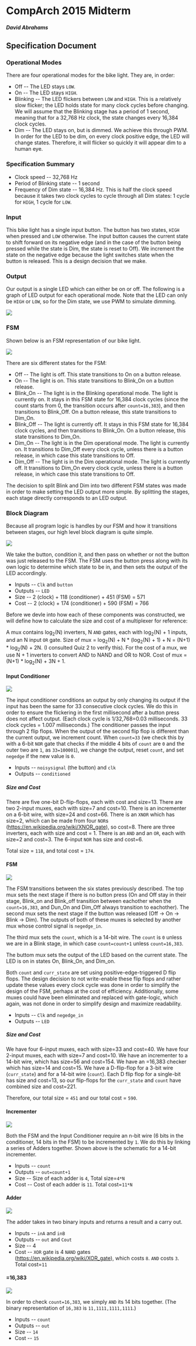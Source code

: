 # CompArch 2015 Midterm
##### David Abrahams

## Specification Document

### Operational Modes

There are four operational modes for the bike light. They are, in order:

* Off -- The LED stays `LOW`.
* On -- The LED stays `HIGH`.
* Blinking -- The LED flickers between `LOW` and `HIGH`. This is a relatively slow flicker; the LED holds state for many clock cycles before changing. We will assume that the Blinking stage has a period of 1 second, meaning that for a 32,768 Hz clock, the state changes every 16,384 clock cycles.
* Dim -- The LED stays on, but is dimmed. We achieve this through PWM. In order for the LED to be dim, on every clock positive edge, the LED will change states. Therefore, it will flicker so quickly it will appear dim to a human eye.

### Specification Summary

* Clock speed -- 32,768 Hz
* Period of Blinking state -- 1 second
* Frequency of Dim state -- 16,384 Hz. This is half the clock speed because it takes two clock cycles to cycle through all Dim states: 1 cycle for `HIGH`, 1 cycle for `LOW`.

### Input

This bike light has a single input button. The button has two states, `HIGH` when pressed and `LOW` otherwise. The input button causes the current state to shift forward on its negative edge (and in the case of the button being pressed while the state is Dim, the state is reset to Off). We increment the state on the negative edge because the light switches state when the button is released. This is a design decision that we make.

### Output

Our output is a single LED which can either be on or off. The following is a graph of LED output for each operational mode. Note that the LED can only be `HIGH` or `LOW`, so for the Dim state, we use PWM to simulate dimming.

![](images/led_states.jpg)

### FSM

Shown below is an FSM representation of our bike light.

![](images/fsm.jpg)

There are six different states for the FSM:

* Off -- The light is off. This state transitions to On on a button release.
* On -- The light is on. This state transitions to Blink_On on a button release.
* Blink_On -- The light is in the Blinking operational mode. The light is currently on. It stays in this FSM state for 16,384 clock cycles (since the count starts from 0, the transition occurs after `count=16,383`), and then transitions to Blink_Off. On a button release, this state transitions to Dim_On.
* Blink_Off -- The light is currently off. It stays in this FSM state for 16,384 clock cycles, and then transitions to Blink_On. On a button release, this state transitions to Dim_On.
* Dim_On -- The light is in the Dim operational mode. The light is currently on. It transitions to Dim_Off every clock cycle, unless there is a button release, in which case this state transitions to Off.
* Dim_Off -- The light is in the Dim operational mode. The light is currently off. It transitions to Dim_On every clock cycle, unless there is a button release, in which case this state transitions to Off.

The decision to split Blink and Dim into two different FSM states was made in order to make setting the LED output more simple. By splitting the stages, each stage directly corresponds to an LED output.

### Block Diagram

Because all program logic is handles by our FSM and how it transitions between stages, our high level block diagram is quite simple.

![](images/simple_block.jpg)

We take the button, condition it, and then pass on whether or not the button was just released to the FSM. The FSM uses the button press along with its own logic to determine which state to be in, and then sets the output of the LED accordingly.

* Inputs -- `Clk` and `button`
* Outputs -- `LED`
* Size -- 2 (clock) + 118 (conditioner) + 451 (FSM) = 571
* Cost -- 2 (clock) + 174 (conditioner) + 590 (FSM) = 766

Before we devle into how each of these components was constructed, we will define how to calculate the size and cost of a multiplexer for reference:

A mux contains log<sub>2</sub>(N) inverters, N `AND` gates, each with log<sub>2</sub>(N) + 1 inputs, and an N input `OR` gate. Size of mux = log<sub>2</sub>(N) + N * (log<sub>2</sub>(N) + 1) + N = (N+1) * log<sub>2</sub>(N) + 2N. (I consulted Quiz 2 to verify this). For the cost of a mux, we use N + 1 inverters to convert AND to NAND and OR to NOR. Cost of mux = (N+1) * log<sub>2</sub>(N) + 3N + 1.

#### Input Conditioner

![](images/conditioner.jpg)

The input conditioner conditions an output by only changing its output if the input has been the same for 33 consecutive clock cycles. We do this in order to ensure the flickering in the first millisecond after a button press does not affect output. (Each clock cycle is 1/32,768=0.03 milliseconds. 33 clock cycles = 1.007 milliseconds.) The conditioner passes the input through 2 flip flops. When the output of the second flip flop is different than the current output, we increment count. When `count=33` (we check this by with a 6-bit `NOR` gate that checks if the middle 4 bits of `count` are `0` and the outer two are `1`, as `33=100001`), we change the output, reset `count`, and set `negedge` if the new value is `0`.

* Inputs -- `noisysignal` (the button) and `clk`
* Outputs -- `conditioned`

##### Size and Cost

There are five one-bit D-flip-flops, each with cost and size=13. There are two 2-input muxes, each with size=7 and cost=10. There is an incrementer on a 6-bit wire, with size=24 and cost=66. There is an `XNOR` which has size=2, which can be made from four `NOR`s (https://en.wikipedia.org/wiki/XNOR_gate), so cost=8. There are three inverters, each with size and cost = 1. There is an `AND` and an `OR`, each with size=2 and cost=3. The 6-input `NOR` has size and cost=6.

Total size = `118`, and total cost = `174`.

#### FSM

![](images/fsm_block.jpg)

The FSM transitions between the six states previously described. The top mux sets the next stage if there is no button press (On and Off stay in their stage, Blink_on and Blink_off transition between eachother when the `count=16,383`, and Dun_On and Dim_Off always transition to eachother). The second mux sets the next stage if the button was released (Off -> On -> Blink -> Dim). The outputs of both of these muxes is selected by another mux whose control signal is `negedge_in`.

The third mux sets the `count`, which is a 14-bit wire. The `count` is `0` unless we are in a Blink stage, in which case `count=count+1` unless `count=16,383`.

The buttom mux sets the output of the LED based on the current state. The LED is on in states On, Blink_On, and Dim_on.

Both `count` and `curr_state` are set using positive-edge-triggered D flip flops. The design decision to not write-enable these flip flops and rather update these values every clock cycle was done in order to simplify the design of the FSM, perhaps at the cost of efficiency. Additionally, some muxes could have been eliminated and replaced with gate-logic, which again, was not done in order to simplify design and maximize readability.

* Inputs -- `Clk` and `negedge_in`
* Outputs -- `LED`

##### Size and Cost

We have four 6-input muxes, each with size=33 and cost=40. We have four 2-input muxes, each with size=7 and cost=10. We have an incrementer to a 14-bit wire, which has size=56 and cost=154. We have an =16,383 checker which has size=14 and cost=15. We have a D-flip-flop for a 3-bit wire (`curr_state`) and for a 14-bit wire (`count`). Each D flip flop for a single-bit has size and cost=13, so our flip-flops for the `curr_state` and `count` have combined size and cost=221.

Therefore, our total size = `451` and our total cost = `590`.

#### Incrementer

![](images/fulladd.jpg)

Both the FSM and the Input Conditioner require an n-bit wire (6 bits in the conditioner, 14 bits in the FSM) to be incremented by `1`. We do this by linking a series of Adders together. Shown above is the schematic for a 14-bit incrementer.

* Inputs -- `count`
* Outputs -- `out=count+1`
* Size -- Size of each adder is `4`, Total size=`4*N`
* Cost -- Cost of each adder is `11`. Total cost=`11*N`

#### Adder

![](images/adder.jpg)

The adder takes in two binary inputs and returns a result and a carry out.

* Inputs -- `inA` and `inB`
* Outputs -- `out` and `Cout`
* Size -- 4
* Cost -- `XOR` gate is 4 `NAND` gates (https://en.wikipedia.org/wiki/XOR_gate), which costs `8`. `AND` costs `3`. Total cost=`11`

#### =16,383

![](images/equality.jpg)

In order to check `count=16,383`, we simply `AND` its 14 bits together. (The binary representation of `16,383` is `11,1111,1111,1111`.)

* Inputs -- `count`
* Outputs -- `out`
* Size -- `14`
* Cost -- `15`
